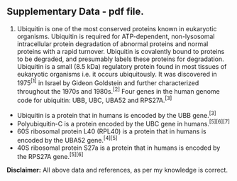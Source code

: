 ## Supplementary Data - pdf file.


1. Ubiquitin is one of the most conserved proteins known in eukaryotic organisms. Ubiquitin is required for ATP-dependent, non-lysosomal intracellular protein degradation of abnormal proteins and normal proteins with a rapid turnover. Ubiquitin is covalently bound to proteins to be degraded, and presumably labels these proteins for degradation. Ubiquitin is a small (8.5 kDa) regulatory protein found in most tissues of eukaryotic organisms i.e. it occurs ubiquitously. It was discovered in 1975<sup>[1]</sup> in Israel by Gideon Goldstein and further characterized throughout the 1970s and 1980s.<sup>[2]</sup> Four genes in the human genome code for ubiquitin: UBB, UBC, UBA52 and RPS27A.<sup>[3]</sup>

  - Ubiquitin is a protein that in humans is encoded by the UBB gene.<sup>[3]</sup>
  - Polyubiquitin-C is a protein encoded by the UBC gene in humans.<sup>[5][6][7]</sup>
  - 60S ribosomal protein L40 (RPL40) is a protein that in humans is encoded by the UBA52 gene.<sup>[4][5]</sup>
  - 40S ribosomal protein S27a is a protein that in humans is encoded by the RPS27A gene.<sup>[5][6]</sup>
  
<b>Disclaimer:</b> All above data and references, as per my knowledge is correct.
